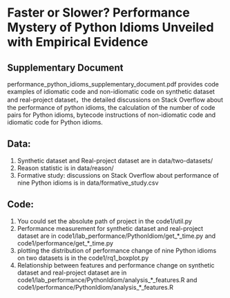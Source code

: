 # Faster or Slower? Performance Mystery of Python Idioms Unveiled with Empirical Evidence
## Supplementary Document
performance_python_idioms_supplementary_document.pdf provides code examples of idiomatic code and non-idiomatic code on synthetic dataset and real-project dataset，the detailed discussions on Stack Overflow about the performance of python idioms, the calculation of the number of code pairs for Python idioms, bytecode instructions of non-idiomatic code and idiomatic code for Python idioms.

## Data:
  1. Synthetic dataset and Real-project dataset are in data/two-datasets/
  2. Reason statistic is in data/reason/
  3. Formative study: discussions on Stack Overflow about performance of nine Python idioms is in data/formative_study.csv
  
## Code:

   1. You could set the absolute path of project in the code1/util.py
   2. Performance measurement for synthetic dataset and real-project dataset are in code1/lab_performance/PythonIdiom/get\_\*\_time.py and code1/performance/get\_\*\_time.py
   3. plotting the distribution of performance change of nine Python idioms on two datasets is in the code1/rq1_boxplot.py
   4. Relationship between features and performance change on synthetic dataset and real-project dataset are in code1/lab_performance/PythonIdiom/analysis\_\*\_features.R and code1/performance/PythonIdiom/analysis\_\*\_features.R 
